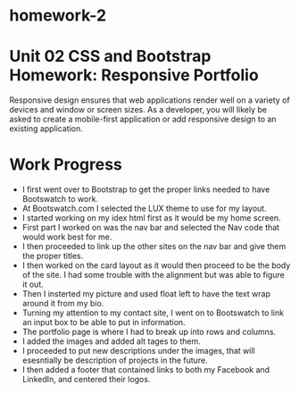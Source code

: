 # homework-2

# Unit 02 CSS and Bootstrap Homework: Responsive Portfolio
Responsive design ensures that web applications render well on a variety of devices and window or screen sizes. As a developer, you will likely be asked to create a mobile-first application or add responsive design to an existing application.

# Work Progress
* I first went over to Bootstrap to get the proper links needed to have Bootswatch to work.
* At Bootswatch.com I selected the LUX theme to use for my layout.
* I started working on my idex html first as it would be my home screen.
* First part I worked on was the nav bar and selected the Nav code that would work best for me.
* I then proceeded to link up the other sites on the nav bar and give them the proper titles.
* I then worked on the card layout as it would then proceed to be the body of the site.  I had some trouble with the alignment but was able to figure it out.
* Then I insterted my picture and used float left to have the text wrap around it from my bio.
* Turning my attention to my contact site, I went on to Bootswatch to link an input box to be able to put in information.
* The portfolio page is where I had to break up into rows and columns.
* I added the images and added alt tages to them.
* I proceeded to put new descriptions under the images, that will esesntially be description of projects in the future.
* I then added a footer that contained links to both my Facebook and LinkedIn, and centered their logos.
